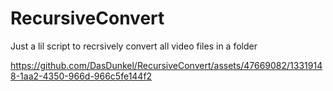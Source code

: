 # RecursiveConvert
Just a lil script to recrsively convert all video files in a folder

https://github.com/DasDunkel/RecursiveConvert/assets/47669082/13319148-1aa2-4350-966d-966c5fe144f2
